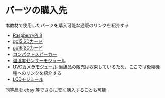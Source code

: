 # パーツの購入先
本教材で使用したパーツを購入可能な通販のリンクを紹介する

- [RaspberryPi 3](https://raspberry-pi.ksyic.com/main/index/pdp.id/130,180,185,158,159,147,146,179,181/pdp.open/130)
- [gc15 SDカード](https://sales005.stores.jp/items/591ceaea428f2d18f400415d)
- [gc16 SDカード](https://sales005.stores.jp/items/591cea89ed05e64480004c74)
- [コンパクトスピーカー](http://amzn.to/2rtIhE1)
- [温湿度センサーモジュール](http://amzn.to/2rtFivp)
- [UVCカメラモジュール](http://amzn.to/2rtMEPr)
当該品の販売は収束しているため、ここでは後継機種へのリンクを紹介する
- [LCDモジュール](http://amzn.to/2rtFLO6)

同等品を [ebay](www.ebay.com) 等でさらに安く購入することも可能
